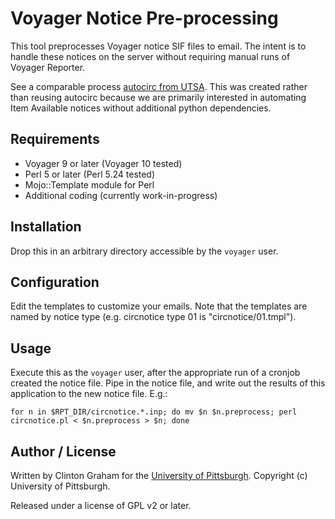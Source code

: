 # Voyager Notice Pre-processing

This tool preprocesses Voyager notice SIF files to email.  The intent is to handle these notices on the server without requiring manual runs of Voyager Reporter.

See a comparable process [autocirc from UTSA](https://github.com/cherveny/autocirc).  This was created rather than reusing autocirc because we are primarily interested in automating Item Available notices without additional python dependencies.

## Requirements

* Voyager 9 or later (Voyager 10 tested)
* Perl 5 or later (Perl 5.24 tested)
* Mojo::Template module for Perl
* Additional coding (currently work-in-progress)

## Installation

Drop this in an arbitrary directory accessible by the `voyager` user.

## Configuration

Edit the templates to customize your emails.  Note that the templates are named by notice type (e.g. circnotice type 01 is "circnotice/01.tmpl").

## Usage

Execute this as the `voyager` user, after the appropriate run of a cronjob created the notice file.  Pipe in the notice file, and write out the results of this application to the new notice file.  E.g.:
```
for n in $RPT_DIR/circnotice.*.inp; do mv $n $n.preprocess; perl circnotice.pl < $n.preprocess > $n; done
```

## Author / License

Written by Clinton Graham for the [University of Pittsburgh](http://www.pitt.edu).  Copyright (c) University of Pittsburgh.

Released under a license of GPL v2 or later.
